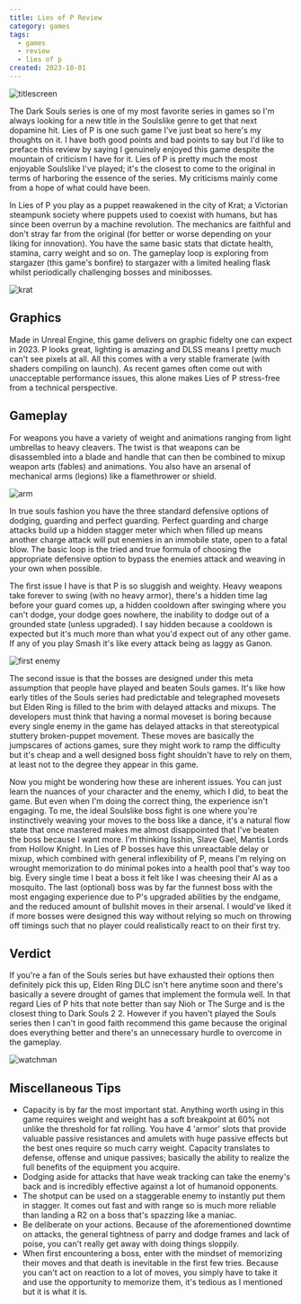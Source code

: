 ```yaml
---
title: Lies of P Review
category: games
tags:
  - games
  - review
  - lies of p
created: 2023-10-01
---
```


![titlescreen](https://melon-sour-blog-images.s3.amazonaws.com/20231001-lies-of-p-title.webp)

The Dark Souls series is one of my most favorite series in games so I'm always looking for a new title in the Soulslike genre to get that next dopamine hit. Lies of P is one such game I've just beat so here's my thoughts on it. I have both good points and bad points to say but I'd like to preface this review by saying I genuinely enjoyed this game despite the mountain of criticism I have for it. Lies of P is pretty much the most enjoyable Soulslike I've played; it's the closest to come to the original in terms of harboring the essence of the series. My criticisms mainly come from a hope of what could have been.

In Lies of P you play as a puppet reawakened in the city of Krat; a Victorian steampunk society where puppets used to coexist with humans, but has since been overrun by a machine revolution. The mechanics are faithful and don't stray far from the original (for better or worse depending on your liking for innovation). You have the same basic stats that dictate health, stamina, carry weight and so on. The gameplay loop is exploring from stargazer (this game's bonfire) to stargazer with a limited healing flask whilst periodically challenging bosses and minibosses.

![krat](https://melon-sour-blog-images.s3.amazonaws.com/20231001-lies-of-p-krat.webp)

## Graphics

Made in Unreal Engine, this game delivers on graphic fidelty one can expect in 2023. P looks great, lighting is amazing and DLSS means I pretty much can't see pixels at all. All this comes with a very stable framerate (with shaders compiling on launch). As recent games often come out with unacceptable performance issues, this alone makes Lies of P stress-free from a technical perspective.

## Gameplay

For weapons you have a variety of weight and animations ranging from light umbrellas to heavy cleavers. The twist is that weapons can be disassembled into a blade and handle that can then be combined to mixup weapon arts (fables) and animations. You also have an arsenal of mechanical arms (legions) like a flamethrower or shield.

![arm](https://melon-sour-blog-images.s3.amazonaws.com/20231001-lies-of-p-arm.webp)

In true souls fashion you have the three standard defensive options of dodging, guarding and perfect guarding. Perfect guarding and charge attacks build up a hidden stagger meter which when filled up means another charge attack will put enemies in an immobile state, open to a fatal blow. The basic loop is the tried and true formula of choosing the appropriate defensive option to bypass the enemies attack and weaving in your own when possible.

The first issue I have is that P is so sluggish and weighty. Heavy weapons take forever to swing (with no heavy armor), there's a hidden time lag before your guard comes up, a hidden cooldown after swinging where you can't dodge, your dodge goes nowhere, the inability to dodge out of a grounded state (unless upgraded). I say hidden because a cooldown is expected but it's much more than what you'd expect out of any other game. If any of you play Smash it's like every attack being as laggy as Ganon.

![first enemy](https://melon-sour-blog-images.s3.amazonaws.com/20231001-lies-of-p-first-enemy.webp)

The second issue is that the bosses are designed under this meta assumption that people have played and beaten Souls games. It's like how early titles of the Souls series had predictable and telegraphed movesets but Elden Ring is filled to the brim with delayed attacks and mixups. The developers must think that having a normal moveset is boring because every single enemy in the game has delayed attacks in that stereotypical stuttery broken-puppet movement. These moves are basically the jumpscares of actions games, sure they might work to ramp the difficulty but it's cheap and a well designed boss fight shouldn't have to rely on them, at least not to the degree they appear in this game.

Now you might be wondering how these are inherent issues. You can just learn the nuances of your character and the enemy, which I did, to beat the game. But even when I'm doing the correct thing, the experience isn't engaging. To me, the ideal Soulslike boss fight is one where you're instinctively weaving your moves to the boss like a dance, it's a natural flow state that once mastered makes me almost disappointed that I've beaten the boss because I want more. I'm thinking Isshin, Slave Gael, Mantis Lords from Hollow Knight. In Lies of P bosses have this unreactable delay or mixup, which combined with general inflexibility of P, means I'm relying on wrought memorization to do minimal pokes into a health pool that's way too big. Every single time I beat a boss it felt like I was cheesing their AI as a mosquito. The last (optional) boss was by far the funnest boss with the most engaging experience due to P's upgraded abilities by the endgame, and the reduced amount of bullshit moves in their arsenal. I would've liked it if more bosses were designed this way without relying so much on throwing off timings such that no player could realistically react to on their first try.

## Verdict

If you're a fan of the Souls series but have exhausted their options then definitely pick this up, Elden Ring DLC isn't here anytime soon and there's basically a severe drought of games that implement the formula well. In that regard Lies of P hits that note better than say Nioh or The Surge and is the closest thing to Dark Souls 2 2. However if you haven't played the Souls series then I can't in good faith recommend this game because the original does everything better and there's an unnecessary hurdle to overcome in the gameplay.

![watchman](https://melon-sour-blog-images.s3.amazonaws.com/20231001-lies-of-p-watchman.webp)

## Miscellaneous Tips

- Capacity is by far the most important stat. Anything worth using in this game requires weight and weight has a soft breakpoint at 60% not unlike the threshold for fat rolling. You have 4 'armor' slots that provide valuable passive resistances and amulets with huge passive effects but the best ones require so much carry weight. Capacity translates to defense, offense and unique passives; basically the ability to realize the full benefits of the equipment you acquire.
- Dodging aside for attacks that have weak tracking can take the enemy's back and is incredibly effective against a lot of humanoid opponents.
- The shotput can be used on a staggerable enemy to instantly put them in stagger. It comes out fast and with range so is much more reliable than landing a R2 on a boss that's spazzing like a maniac.
- Be deliberate on your actions. Because of the aforementioned downtime on attacks, the general tightness of parry and dodge frames and lack of poise, you can't really get away with doing things sloppily.
- When first encountering a boss, enter with the mindset of memorizing their moves and that death is inevitable in the first few tries. Because you can't act on reaction to a lot of moves, you simply have to take it and use the opportunity to memorize them, it's tedious as I mentioned but it is what it is.
